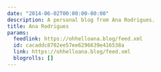 ```yaml
---
date: "2014-06-02T00:00:00-00:00"
description: A personal blog from Ana Rodrigues.
title: Ana Rodrigues
params:
  feedlink: https://ohhelloana.blog/feed.xml
  id: cacaddc8702ee57ee6296639e416538a
  link: https://ohhelloana.blog/feed.xml
  blogrolls: []
---
```

